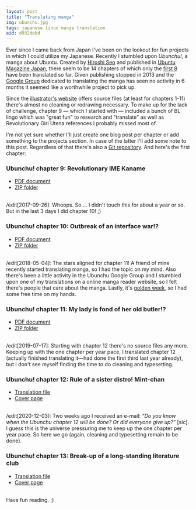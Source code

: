 ```yaml
---
layout: post
title: "Translating manga"
img: ubunchu.jpg
tags: japanese linux manga translation
aid: d932debd
---
```


Ever since I came back from Japan I've been on the lookout for fun projects in which I could utilize my Japanese. Recently I stumbled upon *Ubunchu!*, a manga about Ubuntu. Created by [Hiroshi Seo](http://www.aerialline.com/) and published in [Ubuntu Magazine Japan](http://ubuntu.asciimw.jp/), there seem to be 14 chapters of which only the [first 8](http://divajutta.com/doctormo/ubunchu/) have been translated so far. Given publishing stopped in 2013 and the [Google Group](https://groups.google.com/forum/#!forum/ubunchu-translators) dedicated to translating the manga has seen no activity in 6 months it seemed like a worthwhile project to pick up.

Since the [illustrator's website](http://www.aerialline.com/comics/ubunchu/) offers source files (at least for chapters 1-11) there's almost no cleaning or redrawing necessary. To make up for the lack of challenge, chapter 9 — which I started with — included a bunch of BL lingo which was "great fun" to research and "translate" as well as Revolutionary Girl Utena references I probably missed most of.

I'm not yet sure whether I'll just create one blog post per chapter or add something to the projects section. In case of the latter I'll add some note to this post. Regardless of that there's also a [Git repository](https://github.com/IllDepence/ubunchu-translation). And here's the first chapter:

### Ubunchu! chapter 9: Revolutionary IME Kaname
* [PDF document](static/dl/ubunchu_09.pdf)
* [ZIP folder](static/dl/ubunchu_09.zip)

‌‌  
/edit[2017-09-26]: Whoops. So ... I didn't touch this for about a year or so. But in the last 3 days I did chapter 10! ;)

### Ubunchu! chapter 10: Outbreak of an interface war!?
* [PDF document](static/dl/ubunchu_10.pdf)
* [ZIP folder](static/dl/ubunchu_10.zip)

‌‌  
/edit[2018-05-04]: The stars aligned for chapter 11! A friend of mine recently started translating manga, so I had the topic on my mind. Also there's been a little activity in the Ubunchu Google Group and I stumbled upon one of my translations on a online manga reader website, so I felt there's people that care about the manga. Lastly, it's [golden week](https://en.wikipedia.org/wiki/Golden_Week_%28Japan%29), so I had some free time on my hands.

### Ubunchu! chapter 11: My lady is fond of her old butler!?
* [PDF document](static/dl/ubunchu_11.pdf)
* [ZIP folder](static/dl/ubunchu_11.zip)

‌‌  
/edit[2019-07-17]: Starting with chapter 12 there's no source files any more. Keeping up with the one chapter per year pace, I translated chapter 12 (actually finished translating it—had done the first third last year already), but I don't see myself finding the time to do cleaning and typesetting.

### Ubunchu! chapter 12: Rule of a sister distro! Mint-chan
* [Translation file](https://gitlab.com/sirtetris/ubunchu-translation/blob/master/chapter12.mtl)
* [Cover page](https://gitlab.com/sirtetris/ubunchu-translation/raw/master/ch12_files/jpg/page0001.jpg)

‌‌  
/edit[2020-12-03]: Two weeks ago I received an e-mail: *“Do you know when the Ubunchu chapter 12 will be done? Or did everyone give up?”* [sic]. I guess this is the universe pressuring me to keep up the one chapter per year pace. So here we go (again, cleaning and typesetting remain to be done).

### Ubunchu! chapter 13: Break-up of a long-standing literature club
* [Translation file](https://gitlab.com/sirtetris/ubunchu-translation/blob/master/chapter13.mtl)
* [Cover page](https://gitlab.com/sirtetris/ubunchu-translation/raw/master/ch13_files/jpg/page0001.jpg)

‌‌  
Have fun reading. ;)